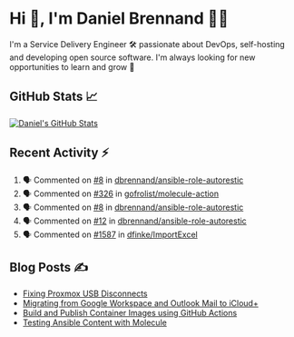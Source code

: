 # Hi 👋, I'm Daniel Brennand 👨‍💻

I'm a Service Delivery Engineer 🛠 passionate about DevOps, self-hosting and developing open source software. I'm always looking for new opportunities to learn and grow 🌱

## GitHub Stats 📈

[![Daniel's GitHub Stats](https://github-readme-stats.vercel.app/api?username=dbrennand&show_icons=true&count_private=true&hide_border=true&theme=dark)](https://github.com/anuraghazra/github-readme-stats)

## Recent Activity ⚡

<!--START_SECTION:activity-->
1. 🗣 Commented on [#8](https://github.com/dbrennand/ansible-role-autorestic/issues/8#issuecomment-2146779180) in [dbrennand/ansible-role-autorestic](https://github.com/dbrennand/ansible-role-autorestic)
2. 🗣 Commented on [#326](https://github.com/gofrolist/molecule-action/issues/326#issuecomment-2146771537) in [gofrolist/molecule-action](https://github.com/gofrolist/molecule-action)
3. 🗣 Commented on [#8](https://github.com/dbrennand/ansible-role-autorestic/issues/8#issuecomment-2146741609) in [dbrennand/ansible-role-autorestic](https://github.com/dbrennand/ansible-role-autorestic)
4. 🗣 Commented on [#12](https://github.com/dbrennand/ansible-role-autorestic/issues/12#issuecomment-2143805780) in [dbrennand/ansible-role-autorestic](https://github.com/dbrennand/ansible-role-autorestic)
5. 🗣 Commented on [#1587](https://github.com/dfinke/ImportExcel/issues/1587#issuecomment-2132389673) in [dfinke/ImportExcel](https://github.com/dfinke/ImportExcel)
<!--END_SECTION:activity-->

## Blog Posts ✍

<!-- BLOG-POST-LIST:START -->
- [Fixing Proxmox USB Disconnects](https://danielbrennand.com/blog/proxmox-fix-usb-disconnect/)
- [Migrating from Google Workspace and Outlook Mail to iCloud+](https://danielbrennand.com/blog/google-outlook-to-icloud+/)
- [Build and Publish Container Images using GitHub Actions](https://danielbrennand.com/blog/build-and-publish-container-image-gha/)
- [Testing Ansible Content with Molecule](https://danielbrennand.com/blog/testing-ansible-content/)
<!-- BLOG-POST-LIST:END -->
